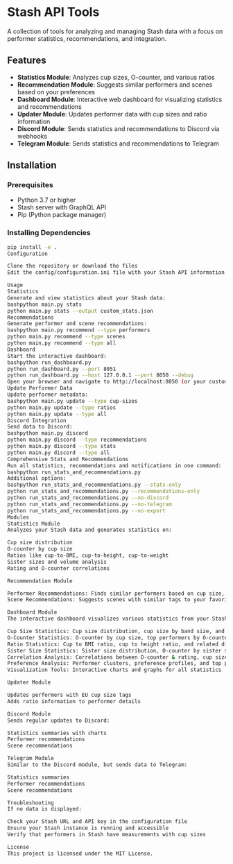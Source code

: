 # Stash API Tools

A collection of tools for analyzing and managing Stash data with a focus on performer statistics, recommendations, and integration.

## Features

- **Statistics Module**: Analyzes cup sizes, O-counter, and various ratios
- **Recommendation Module**: Suggests similar performers and scenes based on your preferences
- **Dashboard Module**: Interactive web dashboard for visualizing statistics and recommendations
- **Updater Module**: Updates performer data with cup sizes and ratio information
- **Discord Module**: Sends statistics and recommendations to Discord via webhooks
- **Telegram Module**: Sends statistics and recommendations to Telegram

## Installation

### Prerequisites

- Python 3.7 or higher
- Stash server with GraphQL API
- Pip (Python package manager)

### Installing Dependencies

```bash
pip install -e .
Configuration

Clone the repository or download the files
Edit the config/configuration.ini file with your Stash API information and webhook URLs

Usage
Statistics
Generate and view statistics about your Stash data:
bashpython main.py stats
python main.py stats --output custom_stats.json
Recommendations
Generate performer and scene recommendations:
bashpython main.py recommend --type performers
python main.py recommend --type scenes
python main.py recommend --type all
Dashboard
Start the interactive dashboard:
bashpython run_dashboard.py
python run_dashboard.py --port 8051
python run_dashboard.py --host 127.0.0.1 --port 8050 --debug
Open your browser and navigate to http://localhost:8050 (or your custom port)
Update Performer Data
Update performer metadata:
bashpython main.py update --type cup-sizes
python main.py update --type ratios
python main.py update --type all
Discord Integration
Send data to Discord:
bashpython main.py discord
python main.py discord --type recommendations
python main.py discord --type stats
python main.py discord --type all
Comprehensive Stats and Recommendations
Run all statistics, recommendations and notifications in one command:
bashpython run_stats_and_recommendations.py
Additional options:
bashpython run_stats_and_recommendations.py --stats-only
python run_stats_and_recommendations.py --recommendations-only
python run_stats_and_recommendations.py --no-discord
python run_stats_and_recommendations.py --no-telegram
python run_stats_and_recommendations.py --no-export
Modules
Statistics Module
Analyzes your Stash data and generates statistics on:

Cup size distribution
O-counter by cup size
Ratios like cup-to-BMI, cup-to-height, cup-to-weight
Sister sizes and volume analysis
Rating and O-counter correlations

Recommendation Module

Performer Recommendations: Finds similar performers based on cup size, body measurements and other factors
Scene Recommendations: Suggests scenes with similar tags to your favorite scenes

Dashboard Module
The interactive dashboard visualizes various statistics from your Stash data, including:

Cup Size Statistics: Cup size distribution, cup size by band size, and detailed cup size statistics
O-Counter Statistics: O-counter by cup size, top performers by O-counter, and O-counter distribution
Ratio Statistics: Cup to BMI ratio, cup to height ratio, and related distributions
Sister Size Statistics: Sister size distribution, O-counter by sister size, volume distribution
Correlation Analysis: Correlations between O-counter & rating, cup size & BMI, etc.
Preference Analysis: Performer clusters, preference profiles, and top performers by cluster
Visualization Tools: Interactive charts and graphs for all statistics

Updater Module

Updates performers with EU cup size tags
Adds ratio information to performer details

Discord Module
Sends regular updates to Discord:

Statistics summaries with charts
Performer recommendations
Scene recommendations

Telegram Module
Similar to the Discord module, but sends data to Telegram:

Statistics summaries
Performer recommendations
Scene recommendations

Troubleshooting
If no data is displayed:

Check your Stash URL and API key in the configuration file
Ensure your Stash instance is running and accessible
Verify that performers in Stash have measurements with cup sizes

License
This project is licensed under the MIT License.
